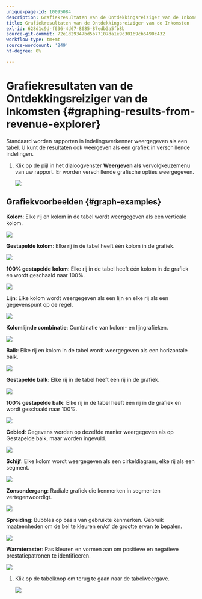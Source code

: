 ```yaml
---
unique-page-id: 10095084
description: Grafiekresultaten van de Ontdekkingsreiziger van de Inkomsten - de Documenten van Marketo - productdocumentatie
title: Grafiekresultaten van de Ontdekkingsreiziger van de Inkomsten
exl-id: 628d1c9d-f636-4d67-8685-87edb3a5fb8b
source-git-commit: 72e1d29347bd5b77107da1e9c30169cb6490c432
workflow-type: tm+mt
source-wordcount: '249'
ht-degree: 0%

---
```


# Grafiekresultaten van de Ontdekkingsreiziger van de Inkomsten {#graphing-results-from-revenue-explorer}

Standaard worden rapporten in Indelingsverkenner weergegeven als een tabel. U kunt de resultaten ook weergeven als een grafiek in verschillende indelingen.

1. Klik op de pijl in het dialoogvenster **Weergeven als** vervolgkeuzemenu van uw rapport. Er worden verschillende grafische opties weergegeven.

   ![](assets/one-1.png)

## Grafiekvoorbeelden {#graph-examples}

**Kolom**: Elke rij en kolom in de tabel wordt weergegeven als een verticale kolom.

![](assets/column.png)

**Gestapelde kolom**: Elke rij in de tabel heeft één kolom in de grafiek.

![](assets/stacked-column.png)

**100% gestapelde kolom**: Elke rij in de tabel heeft één kolom in de grafiek en wordt geschaald naar 100%.

![](assets/100-stacked-column.png)

**Lijn**: Elke kolom wordt weergegeven als een lijn en elke rij als een gegevenspunt op de regel.

![](assets/line.png)

**Kolomlijnde combinatie**: Combinatie van kolom- en lijngrafieken.

![](assets/column-line-combo.png)

**Balk**: Elke rij en kolom in de tabel wordt weergegeven als een horizontale balk.

![](assets/bar.png)

**Gestapelde balk**: Elke rij in de tabel heeft één rij in de grafiek.

![](assets/stacked-bar.png)

**100% gestapelde balk**: Elke rij in de tabel heeft één rij in de grafiek en wordt geschaald naar 100%.

![](assets/100-stacked-bar.png)

**Gebied**: Gegevens worden op dezelfde manier weergegeven als op Gestapelde balk, maar worden ingevuld.

![](assets/area.png)

**Schijf**: Elke kolom wordt weergegeven als een cirkeldiagram, elke rij als een segment.

![](assets/pie.png)

**Zonsondergang**: Radiale grafiek die kenmerken in segmenten vertegenwoordigt.

![](assets/sunburst.png)

**Spreiding**: Bubbles op basis van gebruikte kenmerken. Gebruik maateenheden om de bel te kleuren en/of de grootte ervan te bepalen.

![](assets/scatter.png)

**Warmteraster**: Pas kleuren en vormen aan om positieve en negatieve prestatiepatronen te identificeren.

![](assets/heat-grid.png)

1. Klik op de tabelknop om terug te gaan naar de tabelweergave.

   ![](assets/two-1.png)
